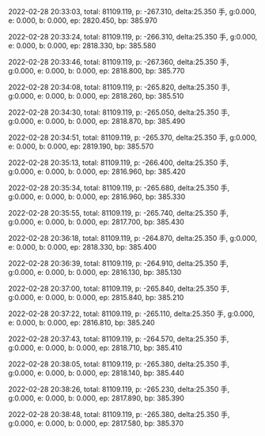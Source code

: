 2022-02-28 20:33:03, total: 81109.119, p: -267.310, delta:25.350 手, g:0.000, e: 0.000, b: 0.000, ep: 2820.450, bp: 385.970

2022-02-28 20:33:24, total: 81109.119, p: -266.310, delta:25.350 手, g:0.000, e: 0.000, b: 0.000, ep: 2818.330, bp: 385.580

2022-02-28 20:33:46, total: 81109.119, p: -267.360, delta:25.350 手, g:0.000, e: 0.000, b: 0.000, ep: 2818.800, bp: 385.770

2022-02-28 20:34:08, total: 81109.119, p: -265.820, delta:25.350 手, g:0.000, e: 0.000, b: 0.000, ep: 2818.260, bp: 385.510

2022-02-28 20:34:30, total: 81109.119, p: -265.050, delta:25.350 手, g:0.000, e: 0.000, b: 0.000, ep: 2818.870, bp: 385.490

2022-02-28 20:34:51, total: 81109.119, p: -265.370, delta:25.350 手, g:0.000, e: 0.000, b: 0.000, ep: 2819.190, bp: 385.570

2022-02-28 20:35:13, total: 81109.119, p: -266.400, delta:25.350 手, g:0.000, e: 0.000, b: 0.000, ep: 2816.960, bp: 385.420

2022-02-28 20:35:34, total: 81109.119, p: -265.680, delta:25.350 手, g:0.000, e: 0.000, b: 0.000, ep: 2816.960, bp: 385.330

2022-02-28 20:35:55, total: 81109.119, p: -265.740, delta:25.350 手, g:0.000, e: 0.000, b: 0.000, ep: 2817.700, bp: 385.430

2022-02-28 20:36:18, total: 81109.119, p: -264.870, delta:25.350 手, g:0.000, e: 0.000, b: 0.000, ep: 2818.330, bp: 385.400

2022-02-28 20:36:39, total: 81109.119, p: -264.910, delta:25.350 手, g:0.000, e: 0.000, b: 0.000, ep: 2816.130, bp: 385.130

2022-02-28 20:37:00, total: 81109.119, p: -265.840, delta:25.350 手, g:0.000, e: 0.000, b: 0.000, ep: 2815.840, bp: 385.210

2022-02-28 20:37:22, total: 81109.119, p: -265.110, delta:25.350 手, g:0.000, e: 0.000, b: 0.000, ep: 2816.810, bp: 385.240

2022-02-28 20:37:43, total: 81109.119, p: -264.570, delta:25.350 手, g:0.000, e: 0.000, b: 0.000, ep: 2818.710, bp: 385.410

2022-02-28 20:38:05, total: 81109.119, p: -265.380, delta:25.350 手, g:0.000, e: 0.000, b: 0.000, ep: 2818.140, bp: 385.440

2022-02-28 20:38:26, total: 81109.119, p: -265.230, delta:25.350 手, g:0.000, e: 0.000, b: 0.000, ep: 2817.890, bp: 385.390

2022-02-28 20:38:48, total: 81109.119, p: -265.380, delta:25.350 手, g:0.000, e: 0.000, b: 0.000, ep: 2817.580, bp: 385.370